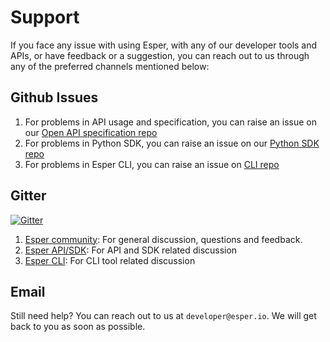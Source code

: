 # Support

If you face any issue with using Esper, with any of our developer tools and APIs, or have feedback or a suggestion, you can reach out to us through any of the preferred channels mentioned below:

## Github Issues

1. For problems in API usage and specification, you can raise an issue on our [Open API specification repo](https://github.com/esper-io/esper-api-spec/issues)
2. For problems in Python SDK, you can raise an issue on our [Python SDK repo](https://github.com/esper-io/esper-client-py/issues)
3. For problems in Esper CLI, you can raise an issue on [CLI repo](https://github.com/esper-io/esper-cli/issues)

## Gitter 
[![Gitter](https://badges.gitter.im/esper-dev/community.svg)](https://gitter.im/esper-dev/community?utm_source=badge&utm_medium=badge&utm_campaign=pr-badge)
1. [Esper community](https://gitter.im/esper-dev/community?utm_source=share-link&utm_medium=link&utm_campaign=share-link): For general discussion, questions and feedback.
2. [Esper API/SDK](https://gitter.im/esper-dev/esper-sdk?utm_source=share-link&utm_medium=link&utm_campaign=share-link): For API and SDK related discussion
3. [Esper CLI](https://gitter.im/esper-dev/esper-cli?utm_source=share-link&utm_medium=link&utm_campaign=share-link): For CLI tool related discussion

## Email

Still need help? You can reach out to us at `developer@esper.io`. We will get back to you as soon as possible.

